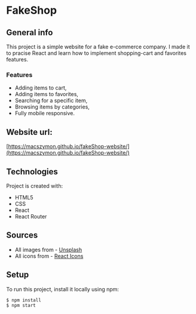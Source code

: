 # FakeShop

## General info
This project is a simple website for a fake e-commerce company. I made it to pracise React and learn how to implement shopping-cart and favorites features.
### Features
* Adding items to cart,
* Adding items to favorites,
* Searching for a specific item,
* Browsing items by categories,
* Fully mobile responsive.

## Website url:
[https://macszymon.github.io/fakeShop-website/](https://macszymon.github.io/fakeShop-website/)
 
## Technologies
Project is created with:
* HTML5
* CSS
* React
* React Router

## Sources
* All images from - [Unsplash](https://unsplash.com/) 
* All icons from - [React Icons](https://react-icons.github.io/react-icons/)
 
## Setup
To run this project, install it locally using npm:
```
$ npm install
$ npm start
```
